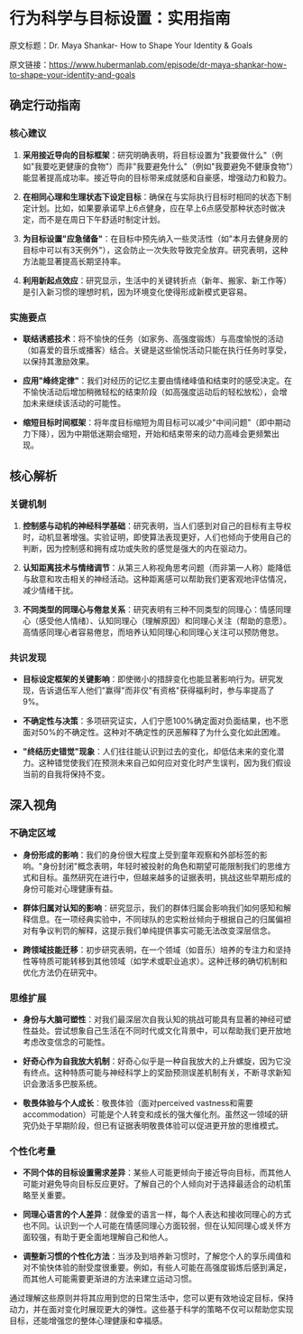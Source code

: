 # 行为科学与目标设置：实用指南

原文标题：Dr. Maya Shankar- How to Shape Your Identity & Goals

原文链接：https://www.hubermanlab.com/episode/dr-maya-shankar-how-to-shape-your-identity-and-goals

## 确定行动指南

### 核心建议
1. **采用接近导向的目标框架**：研究明确表明，将目标设置为"我要做什么"（例如"我要吃更健康的食物"）而非"我要避免什么"（例如"我要避免不健康食物"）能显著提高成功率。接近导向的目标带来成就感和自豪感，增强动力和毅力。

2. **在相同心理和生理状态下设定目标**：确保在与实际执行目标时相同的状态下制定计划。比如，如果要承诺早上6点健身，应在早上6点感受那种状态时做决定，而不是在周日下午舒适时制定计划。

3. **为目标设置"应急储备"**：在目标中预先纳入一些灵活性（如"本月去健身房的目标中可以有3天例外"），这会防止一次失败导致完全放弃。研究表明，这种方法能显著提高长期坚持率。

4. **利用新起点效应**：研究显示，生活中的关键转折点（新年、搬家、新工作等）是引入新习惯的理想时机，因为环境变化使得形成新模式更容易。

### 实施要点
- **联结诱惑技术**：将不愉快的任务（如家务、高强度锻炼）与高度愉悦的活动（如喜爱的音乐或播客）结合。关键是这些愉悦活动只能在执行任务时享受，以保持其激励效果。

- **应用"峰终定律"**：我们对经历的记忆主要由情绪峰值和结束时的感受决定。在不愉快活动后增加稍微轻松的结束阶段（如高强度运动后的轻松放松），会增加未来继续该活动的可能性。

- **缩短目标时间框架**：将年度目标缩短为周目标可以减少"中间问题"（即中期动力下降），因为中期低迷期会缩短，开始和结束带来的动力高峰会更频繁出现。

## 核心解析

### 关键机制
1. **控制感与动机的神经科学基础**：研究表明，当人们感到对自己的目标有主导权时，动机显著增强。实验证明，即使算法表现更好，人们也倾向于使用自己的判断，因为控制感和拥有成功或失败的感觉是强大的内在驱动力。

2. **认知距离技术与情绪调节**：从第三人称视角思考问题（而非第一人称）能降低与敌意和攻击相关的神经活动。这种距离感可以帮助我们更客观地评估情况，减少情绪干扰。

3. **不同类型的同理心与倦怠关系**：研究表明有三种不同类型的同理心：情感同理心（感受他人情绪）、认知同理心（理解原因）和同理心关注（帮助的意愿）。高情感同理心者容易倦怠，而培养认知同理心和同理心关注可以预防倦怠。

### 共识发现
- **目标设定框架的关键影响**：即使微小的措辞变化也能显著影响行为。研究发现，告诉退伍军人他们"赢得"而非仅"有资格"获得福利时，参与率提高了9%。

- **不确定性与决策**：多项研究证实，人们宁愿100%确定面对负面结果，也不愿面对50%的不确定性。这种对不确定性的厌恶解释了为什么变化如此困难。

- **"终结历史错觉"现象**：人们往往能认识到过去的变化，却低估未来的变化潜力。这种错觉使我们在预测未来自己如何应对变化时产生误判，因为我们假设当前的自我将保持不变。

## 深入视角

### 不确定区域
- **身份形成的影响**：我们的身份很大程度上受到童年观察和外部标签的影响。"身份封闭"概念表明，年轻时被投射的角色和期望可能限制我们的思维方式和目标。虽然研究在进行中，但越来越多的证据表明，挑战这些早期形成的身份可能对心理健康有益。

- **群体归属对认知的影响**：研究显示，我们的群体归属会影响我们如何感知和解释信息。在一项经典实验中，不同球队的忠实粉丝倾向于根据自己的归属偏袒对有争议判罚的解释，这提示我们单纯提供事实可能无法改变深层信念。

- **跨领域技能迁移**：初步研究表明，在一个领域（如音乐）培养的专注力和坚持性等特质可能转移到其他领域（如学术或职业追求）。这种迁移的确切机制和优化方法仍在研究中。

### 思维扩展
- **身份与大脑可塑性**：对我们最深层次自我认知的挑战可能具有显著的神经可塑性益处。尝试想象自己生活在不同时代或文化背景中，可以帮助我们更开放地考虑改变信念的可能性。

- **好奇心作为自我放大机制**：好奇心似乎是一种自我放大的上升螺旋，因为它没有终点。这种特质可能与神经科学上的奖励预测误差机制有关，不断寻求新知识会激活多巴胺系统。

- **敬畏体验与个人成长**：敬畏体验（面对perceived vastness和需要accommodation）可能是个人转变和成长的强大催化剂。虽然这一领域的研究仍处于早期阶段，但已有证据表明敬畏体验可以促进更开放的思维模式。

### 个性化考量
- **不同个体的目标设置需求差异**：某些人可能更倾向于接近导向目标，而其他人可能对避免导向目标反应更好。了解自己的个人倾向对于选择最适合的动机策略至关重要。

- **同理心语言的个人差异**：就像爱的语言一样，每个人表达和接收同理心的方式也不同。认识到一个人可能在情感同理心方面较弱，但在认知同理心或关怀方面较强，有助于更全面地理解自己和他人。

- **调整新习惯的个性化方法**：当涉及到培养新习惯时，了解您个人的享乐阈值和对不愉快体验的耐受度很重要。例如，有些人可能在高强度锻炼后感到满足，而其他人可能需要更渐进的方法来建立运动习惯。

通过理解这些原则并将其应用到您的日常生活中，您可以更有效地设定目标，保持动力，并在面对变化时展现更大的弹性。这些基于科学的策略不仅可以帮助您实现目标，还能增强您的整体心理健康和幸福感。
